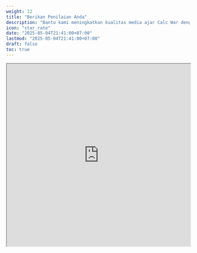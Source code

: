 ```yaml
---
weight: 12
title: "Berikan Penilaian Anda"
description: "Bantu kami meningkatkan kualitas media ajar Calc War dengan masukan Anda"
icon: "star_rate"
date: "2025-05-04T21:41:00+07:00"
lastmod: "2025-05-04T21:41:00+07:00"
draft: false
toc: true
---
```


<iframe src="https://docs.google.com/presentation/d/e/2PACX-1vRIaywgqMFi-MqaGr8_5NQc0bBnqM-AFhYqICzinz-0sfymDPtyp993yy0srUJWXg/pubembed?start=false&loop=false" width="100%" height="500px" class="w-full h-full md:h-[900px]"></iframe>
